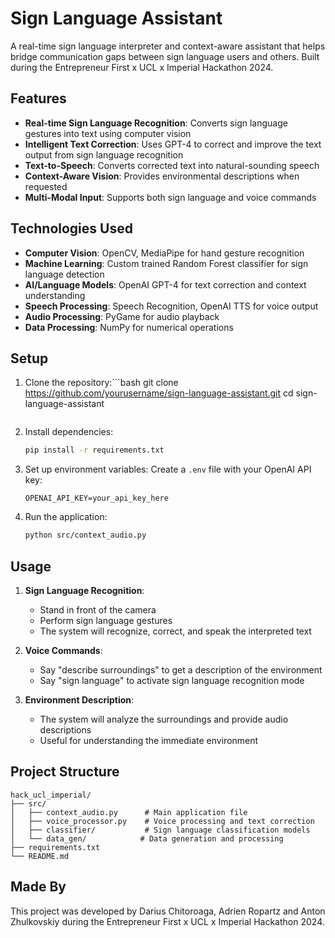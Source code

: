 # Sign Language Assistant

A real-time sign language interpreter and context-aware assistant that helps bridge communication gaps between sign language users and others. Built during the Entrepreneur First x UCL x Imperial Hackathon 2024.

## Features

- **Real-time Sign Language Recognition**: Converts sign language gestures into text using computer vision
- **Intelligent Text Correction**: Uses GPT-4 to correct and improve the text output from sign language recognition
- **Text-to-Speech**: Converts corrected text into natural-sounding speech
- **Context-Aware Vision**: Provides environmental descriptions when requested
- **Multi-Modal Input**: Supports both sign language and voice commands

## Technologies Used

- **Computer Vision**: OpenCV, MediaPipe for hand gesture recognition
- **Machine Learning**: Custom trained Random Forest classifier for sign language detection
- **AI/Language Models**: OpenAI GPT-4 for text correction and context understanding
- **Speech Processing**: Speech Recognition, OpenAI TTS for voice output
- **Audio Processing**: PyGame for audio playback
- **Data Processing**: NumPy for numerical operations

## Setup

1. Clone the repository:```bash
   git clone https://github.com/yourusername/sign-language-assistant.git
   cd sign-language-assistant
   ```

2. Install dependencies:
   ```bash
   pip install -r requirements.txt
   ```

3. Set up environment variables:
   Create a `.env` file with your OpenAI API key:
   ```plaintext
   OPENAI_API_KEY=your_api_key_here
   ```

4. Run the application:
   ```bash
   python src/context_audio.py
   ```

## Usage

1. **Sign Language Recognition**:
   - Stand in front of the camera
   - Perform sign language gestures
   - The system will recognize, correct, and speak the interpreted text

2. **Voice Commands**:
   - Say "describe surroundings" to get a description of the environment
   - Say "sign language" to activate sign language recognition mode

3. **Environment Description**:
   - The system will analyze the surroundings and provide audio descriptions
   - Useful for understanding the immediate environment

## Project Structure

```
hack_ucl_imperial/
├── src/
│   ├── context_audio.py      # Main application file
│   ├── voice_processor.py    # Voice processing and text correction
│   ├── classifier/           # Sign language classification models
│   └── data_gen/            # Data generation and processing
├── requirements.txt
└── README.md
```

## Made By

This project was developed by Darius Chitoroaga, Adrien Ropartz and Anton Zhulkovskiy during the Entrepreneur First x UCL x Imperial Hackathon 2024.